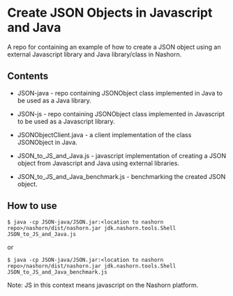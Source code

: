 Create JSON Objects in Javascript and Java
==========================================

A repo for containing an example of how to create a JSON object using an external Javascript library and Java library/class in Nashorn.

Contents
--------
 * JSON-java - repo containing JSONObject class implemented in Java to be used as a Java library.
 
 * JSON-js - repo containing JSONObject class implemented in Javascript to be used as a Javascript library.
 
 * JSONObjectClient.java - a client implementation of the class JSONObject in Java.
 
 * JSON_to_JS_and_Java.js	- javascript implementation of creating a JSON object from Javascript and Java using external libraries.
 
 * JSON_to_JS_and_Java_benchmark.js - benchmarking the created JSON object.

How to use
----------
    $ java -cp JSON-java/JSON.jar:<location to nashorn repo>/nashorn/dist/nashorn.jar jdk.nashorn.tools.Shell JSON_to_JS_and_Java.js

or

    $ java -cp JSON-java/JSON.jar:<location to nashorn repo>/nashorn/dist/nashorn.jar jdk.nashorn.tools.Shell JSON_to_JS_and_Java_benchmark.js


Note: JS in this context means javascript on the Nashorn platform.
